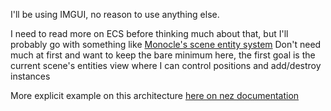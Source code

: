 I'll be using IMGUI, no reason to use anything else.

I need to read more on ECS before thinking much about that, but I'll probably go with something like [Monocle's scene entity system](https://github.com/shortgecko/MonocleEngineMirror)
Don't need much at first and want to keep the bare minimum here, the first goal is the current scene's entities view where I can control positions and add/destroy instances

More explicit example on this architecture [here on nez documentation](https://github.com/prime31/Nez/blob/master/FAQs/Scene-Entity-Component.md)